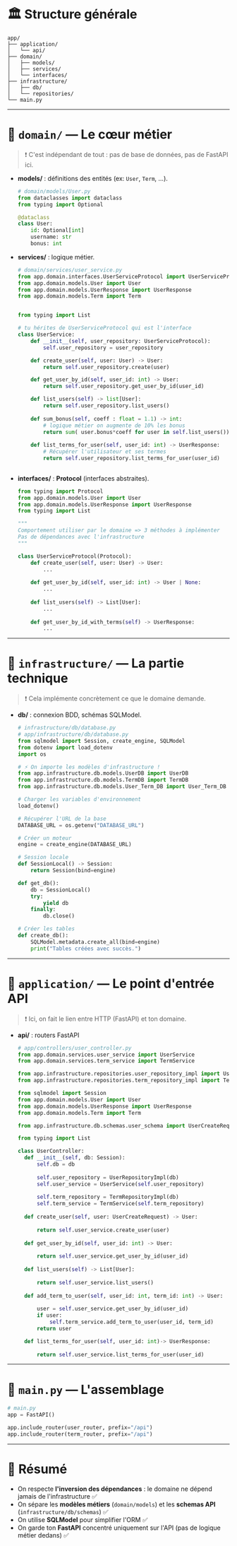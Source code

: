 # 🏛 Structure générale

```
app/
├── application/
│   └── api/
├── domain/
│   ├── models/
│   ├── services/
│   └── interfaces/
├── infrastructure/
│   ├── db/  
│   └── repositories/
└── main.py
```

---

# 📂 `domain/` — **Le cœur métier**

> ❗ C'est indépendant de tout : pas de base de données, pas de FastAPI ici.

- **models/** : définitions des entités (ex: `User`, `Term`, ...).
  ```python
  # domain/models/User.py
  from dataclasses import dataclass
  from typing import Optional

  @dataclass
  class User:
      id: Optional[int] 
      username: str
      bonus: int
  ```

- **services/** : logique métier.
  ```python
  # domain/services/user_service.py
  from app.domain.interfaces.UserServiceProtocol import UserServiceProtocol
  from app.domain.models.User import User
  from app.domain.models.UserResponse import UserResponse
  from app.domain.models.Term import Term


  from typing import List

  # tu hérites de UserServiceProtocol qui est l'interface
  class UserService:
      def __init__(self, user_repository: UserServiceProtocol):
          self.user_repository = user_repository

      def create_user(self, user: User) -> User:
          return self.user_repository.create(user)

      def get_user_by_id(self, user_id: int) -> User:
          return self.user_repository.get_user_by_id(user_id)

      def list_users(self) -> list[User]:
          return self.user_repository.list_users()
      
      def sum_bonus(self, coeff : float = 1.1) -> int:
          # logique métier on augmente de 10% les bonus
          return sum( user.bonus*coeff for user in self.list_users()) 
      
      def list_terms_for_user(self, user_id: int) -> UserResponse:
          # Récupérer l'utilisateur et ses termes
          return self.user_repository.list_terms_for_user(user_id)
        
  ```

- **interfaces/** : **Protocol** (interfaces abstraites).
  ```python
  from typing import Protocol
  from app.domain.models.User import User
  from app.domain.models.UserResponse import UserResponse
  from typing import List

  """
  Comportement utiliser par le domaine => 3 méthodes à implémenter 
  Pas de dépendances avec l'infrastructure 
  """

  class UserServiceProtocol(Protocol):
      def create_user(self, user: User) -> User:
          ...
      
      def get_user_by_id(self, user_id: int) -> User | None:
          ...
      
      def list_users(self) -> List[User]:
          ...
          
      def get_user_by_id_with_terms(self) -> UserResponse:
          ...
  ```

---

# 📂 `infrastructure/` — **La partie technique**

> ❗ Cela implémente concrètement ce que le domaine demande.

- **db/** : connexion BDD, schémas SQLModel.
  ```python
  # infrastructure/db/database.py
  # app/infrastructure/db/database.py
  from sqlmodel import Session, create_engine, SQLModel
  from dotenv import load_dotenv
  import os

  # ⚡ On importe les modèles d'infrastructure !
  from app.infrastructure.db.models.UserDB import UserDB
  from app.infrastructure.db.models.TermDB import TermDB
  from app.infrastructure.db.models.User_Term_DB import User_Term_DB

  # Charger les variables d'environnement
  load_dotenv()

  # Récupérer l'URL de la base
  DATABASE_URL = os.getenv("DATABASE_URL")

  # Créer un moteur
  engine = create_engine(DATABASE_URL)

  # Session locale
  def SessionLocal() -> Session:
      return Session(bind=engine)

  def get_db():
      db = SessionLocal()
      try:
          yield db
      finally:
          db.close()

  # Créer les tables
  def create_db():
      SQLModel.metadata.create_all(bind=engine)
      print("Tables créées avec succès.")
  ```

---

# 📂 `application/` — **Le point d'entrée API**

> ❗ Ici, on fait le lien entre HTTP (FastAPI) et ton domaine.

- **api/** : routers FastAPI
  ```python
  # app/controllers/user_controller.py
  from app.domain.services.user_service import UserService
  from app.domain.services.term_service import TermService

  from app.infrastructure.repositories.user_repository_impl import UserRepositoryImpl
  from app.infrastructure.repositories.term_repository_impl import TermRepositoryImpl

  from sqlmodel import Session
  from app.domain.models.User import User
  from app.domain.models.UserResponse import UserResponse
  from app.domain.models.Term import Term

  from app.infrastructure.db.schemas.user_schema import UserCreateRequest

  from typing import List

  class UserController:
    def __init__(self, db: Session):
        self.db = db
        
        self.user_repository = UserRepositoryImpl(db)
        self.user_service = UserService(self.user_repository)
        
        self.term_repository = TermRepositoryImpl(db)
        self.term_service = TermService(self.term_repository)
    
    def create_user(self, user: UserCreateRequest) -> User:
        
        return self.user_service.create_user(user)
    
    def get_user_by_id(self, user_id: int) -> User:
        
        return self.user_service.get_user_by_id(user_id)
    
    def list_users(self) -> List[User]:
        
        return self.user_service.list_users()
    
    def add_term_to_user(self, user_id: int, term_id: int) -> User:
        
        user = self.user_service.get_user_by_id(user_id)
        if user:
            self.term_service.add_term_to_user(user_id, term_id)
        return user

    def list_terms_for_user(self, user_id: int)-> UserResponse:
        
        return self.user_service.list_terms_for_user(user_id)
  ```

---

# 📄 `main.py` — **L'assemblage**

```python
# main.py
app = FastAPI()

app.include_router(user_router, prefix="/api")
app.include_router(term_router, prefix="/api")
```

---

# 🧠 Résumé 

- On respecte **l'inversion des dépendances** : le domaine ne dépend jamais de l'infrastructure ✅
- On sépare les **modèles métiers** (`domain/models`) et les **schemas API** (`infrastructure/db/schemas`) ✅
- On utilise **SQLModel** pour simplifier l'ORM ✅
- On garde ton **FastAPI** concentré uniquement sur l'API (pas de logique métier dedans) ✅

